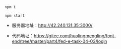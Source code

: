 
```
npm i
```

```
npm start
```

- 服务器地址：http://42.240.131.35:3000/

- 代码地址：https://gitee.com/huolingmengling/font-end/tree/master/part4/fed-e-task-04-03/login